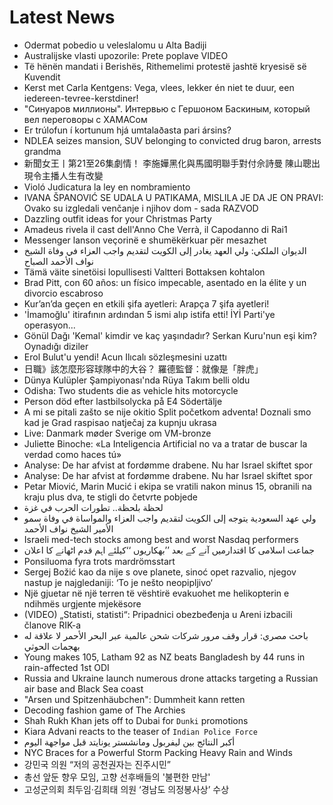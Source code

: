 # Latest News
-  Odermat pobedio u veleslalomu u Alta Badiji
-  Australijske vlasti upozorile: Prete poplave VIDEO
-  Të hënën mandati i Berishës, Rithemelimi protestë jashtë kryesisë së Kuvendit
-  Kerst met Carla Kentgens: Vega, vlees, lekker én niet te duur, een iedereen-tevree-kerstdiner!
-  "Синуаров миллионы". Интервью с Гершоном Баскиным, который вел переговоры с ХАМАСом
-  Er trúlofun í kortunum hjá umtalaðasta pari ársins?
-  NDLEA seizes mansion, SUV belonging to convicted drug baron, arrests grandma
-  新聞女王丨第21至26集劇情！ 李施嬅黑化與馬國明聯手對付佘詩曼 陳山聰出現令主播人生有改變
-  Violó Judicatura la ley en nombramiento
-  IVANA ŠPANOVIĆ SE UDALA U PATIKAMA, MISLILA JE DA JE ON PRAVI: Ovako su izgledali venčanje i njihov dom - sada RAZVOD
-  Dazzling outfit ideas for your Christmas Party
-  Amadeus rivela il cast dell'Anno Che Verrà, il Capodanno di Rai1
-  Messenger lanson veçorinë e shumëkërkuar për mesazhet
-  الديوان الملكي: ولي العهد يغادر إلى الكويت لتقديم واجب العزاء في وفاة الشيخ نواف الأحمد الصباح
-  Tämä väite sinetöisi lopullisesti Valtteri Bottaksen kohtalon
-  Brad Pitt, con 60 años: un físico impecable, asentado en la élite y un divorcio escabroso
-  Kur’an’da geçen en etkili şifa ayetleri: Arapça 7 şifa ayetleri!
-  'İmamoğlu' itirafının ardından 5 ismi alıp istifa etti! İYİ Parti'ye operasyon...
-  Gönül Dağı 'Kemal' kimdir ve kaç yaşındadır? Serkan Kuru'nun eşi kim? Oynadığı diziler
-  Erol Bulut'u yendi! Acun Ilıcalı sözleşmesini uzattı
-  日職》該怎麼形容球隊中的大谷？ 羅德監督：就像是「胖虎」
-  Dünya Kulüpler Şampiyonası'nda Rüya Takım belli oldu
-  Odisha: Two students die as vehicle hits motorcycle
-  Person död efter lastbilsolycka på E4 Södertälje
-  A mi se pitali zašto se nije okitio Split početkom adventa! Doznali smo kad je Grad raspisao natječaj za kupnju ukrasa
-  Live: Danmark møder Sverige om VM-bronze
-  Juliette Binoche: «La Inteligencia Artificial no va a tratar de buscar la verdad como haces tú»
-  Analyse: De har afvist at fordømme drabene. Nu har Israel skiftet spor
-  Analyse: De har afvist at fordømme drabene. Nu har Israel skiftet spor
-  Petar Miović, Marin Mucić i ekipa se vratili nakon minus 15, obranili na kraju plus dva, te stigli do četvrte pobjede
-  لحظة بلحظة.. تطورات الحرب في غزة
-  ولي عهد السعودية يتوجه إلى الكويت لتقديم واجب العزاء والمواساة في وفاة سمو الأمير الشيخ نواف الأحمد
-  Israeli med-tech stocks among best and worst Nasdaq performers
-  جماعت اسلامی کا اقتدارمیں آنے کے بعد ’’بھکاریوں ‘‘کیلئے اہم قدم اٹھانے کا اعلان
-  Ponsiluoma fyra trots mardrömsstart
-  Sergej Božić kao da nije s ove planete, sinoć opet razvalio, njegov nastup je najgledaniji: ‘To je nešto neopipljivo‘
-  Një gjuetar në një terren të vështirë evakuohet me helikopterin e ndihmës urgjente mjekësore
-  (VIDEO) „Statisti, statisti“: Pripadnici obezbeđenja u Areni izbacili članove RIK-a
-  باحث مصري: قرار وقف مرور شركات شحن عالمية عبر البحر الأحمر لا علاقة له بهجمات الحوثي
-  Young makes 105, Latham 92 as NZ beats Bangladesh by 44 runs in rain-affected 1st ODI
-  Russia and Ukraine launch numerous drone attacks targeting a Russian air base and Black Sea coast
-  "Arsen und Spitzenhäubchen": Dummheit kann retten
-  Decoding fashion game of The Archies
-  Shah Rukh Khan jets off to Dubai for `Dunki` promotions
-  Kiara Advani reacts to the teaser of `Indian Police Force`
-  أكبر النتائج بين ليفربول ومانشستر يونايتد قبل مواجهة اليوم
-  NYC Braces for a Powerful Storm Packing Heavy Rain and Winds
-  강민국 의원 “저의 공천권자는 진주시민”
-  총선 앞둔 향우 모임, 고향 선후배들의 '불편한 만남'
-  고성군의회 최두임·김희태 의원 ‘경남도 의정봉사상’ 수상
